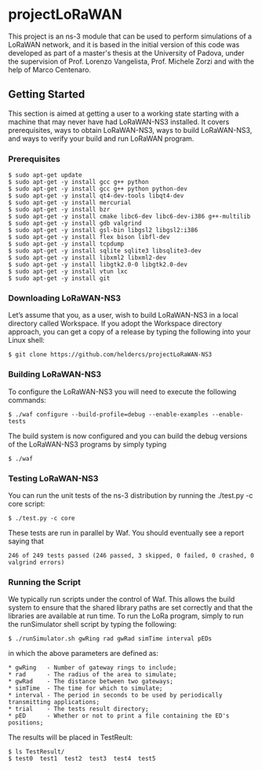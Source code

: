 # projectLoRaWAN

This project is an ns-3 module that can be used to perform simulations of a LoRaWAN network, and it is based in the initial version of this code was developed as part of a master's thesis at the University of Padova, under the supervision of Prof. Lorenzo Vangelista, Prof. Michele Zorzi and with the help of Marco Centenaro.

## Getting Started ##

This section is aimed at getting a user to a working state starting with a machine that may never have had LoRaWAN-NS3 installed. It covers prerequisites, ways to obtain LoRaWAN-NS3, ways to build LoRaWAN-NS3, and ways to verify your build and run LoRaWAN program.

### Prerequisites ###
```
$ sudo apt-get update
$ sudo apt-get -y install gcc g++ python
$ sudo apt-get -y install gcc g++ python python-dev
$ sudo apt-get -y install qt4-dev-tools libqt4-dev
$ sudo apt-get -y install mercurial
$ sudo apt-get -y install bzr
$ sudo apt-get -y install cmake libc6-dev libc6-dev-i386 g++-multilib
$ sudo apt-get -y install gdb valgrind
$ sudo apt-get -y install gsl-bin libgsl2 libgsl2:i386
$ sudo apt-get -y install flex bison libfl-dev
$ sudo apt-get -y install tcpdump
$ sudo apt-get -y install sqlite sqlite3 libsqlite3-dev
$ sudo apt-get -y install libxml2 libxml2-dev
$ sudo apt-get -y install libgtk2.0-0 libgtk2.0-dev
$ sudo apt-get -y install vtun lxc
$ sudo apt-get -y install git
```

### Downloading LoRaWAN-NS3 ###

Let’s assume that you, as a user, wish to build LoRaWAN-NS3 in a local directory called Workspace. If you adopt the Workspace directory approach, you can get a copy of a release by typing the following into your Linux shell:
```
$ git clone https://github.com/heldercs/projectLoRaWAN-NS3
```

### Building LoRaWAN-NS3 ###

To configure the LoRaWAN-NS3 you will need to execute the following commands:
```
$ ./waf configure --build-profile=debug --enable-examples --enable-tests
```
The build system is now configured and you can build the debug versions of the LoRaWAN-NS3 programs by simply typing
```
$ ./waf
```

### Testing LoRaWAN-NS3 ###

You can run the unit tests of the ns-3 distribution by running the ./test.py -c core script:
```
$ ./test.py -c core
```
These tests are run in parallel by Waf. You should eventually see a report saying that
```
246 of 249 tests passed (246 passed, 3 skipped, 0 failed, 0 crashed, 0 valgrind errors)
```
### Running the Script ###

We typically run scripts under the control of Waf. This allows the build system to ensure that the shared library paths are set correctly and that the libraries are available at run time. To run the LoRa program, simply to run the runSimulator shell script by typing the following:
```
$ ./runSimulator.sh gwRing rad gwRad simTime interval pEDs
```
in which the above parameters are defined as:
```
* gwRing   - Number of gateway rings to include;
* rad      - The radius of the area to simulate;
* gwRad    - The distance between two gateways;
* simTime  - The time for which to simulate;
* interval - The period in seconds to be used by periodically transmitting applications;
* trial    - The tests result directory; 
* pED      - Whether or not to print a file containing the ED's positions;
```
The results will be placed in TestReult:
```
$ ls TestResult/
$ test0  test1  test2  test3  test4  test5

```
